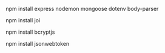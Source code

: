 npm install express nodemon mongoose dotenv body-parser

npm install joi 

npm install bcryptjs 

npm install jsonwebtoken 